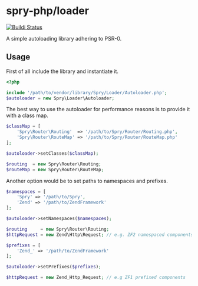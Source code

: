 spry-php/loader
===

[![Buildi Status](https://travis-ci.org/spry-php/loader.png?branch=master)](https://travis-ci.org/spry-php/loader)

A simple autoloading library adhering to PSR-0.

Usage
---

First of all include the library and instantiate it.

```php
<?php

include '/path/to/vendor/library/Spry/Loader/Autoloader.php';
$autoloader = new Spry\Loader\Autoloader;
```

The best way to use the autoloader for performance reasons is to provide it with a class map.

```php
$classMap = [
    'Spry\Router\Routing'  => '/path/to/Spry/Router/Routing.php',
    'Spry\Router\RouteMap' => '/path/to/Spry/Router/RouteMap.php'
];

$autoloader->setClasses($classMap);

$routing  = new Spry\Router\Routing;
$routeMap = new Spry\Router\RouteMap;
```

Another option would be to set paths to namespaces and prefixes.

```php
$namespaces = [
    'Spry' => '/path/to/Spry',
    'Zend' => '/path/to/ZendFramework'
];

$autoloader->setNamespaces($namespaces);

$routing     = new Spry\Router\Routing;
$httpRequest = new Zend\Http\Request; // e.g. ZF2 namespaced components
```

```php
$prefixes = [
    'Zend_' => '/path/to/ZendFramework'
];

$autoloader->setPrefixes($prefixes);

$httpRequest = new Zend_Http_Request; // e.g ZF1 prefixed components
```